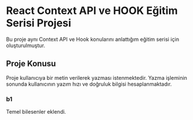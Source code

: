# React Context API ve HOOK Eğitim Serisi Projesi

Bu proje aynı Context API ve Hook konularını anlattığım eğitim serisi için oluşturulmuştur.

## Proje Konusu

Proje kullanıcıya bir metin verilerek yazması istenmektedir. Yazma işleminin sonunda kullanıcının yazım hızı ve doğruluk bilgisi hesaplanmaktadır.

### b1

Temel bilesenler eklendi.
